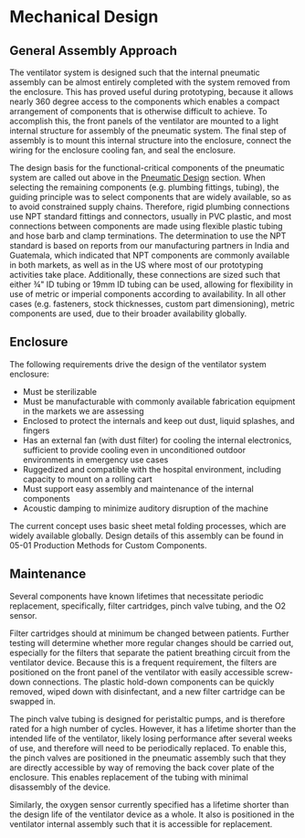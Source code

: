 # Mechanical Design

## General Assembly Approach

The ventilator system is designed such that the internal pneumatic
assembly can be almost entirely completed with the system removed from
the enclosure. This has proved useful during prototyping, because it
allows nearly 360 degree access to the components which enables a
compact arrangement of components that is otherwise difficult to
achieve. To accomplish this, the front panels of the ventilator are
mounted to a light internal structure for assembly of the pneumatic
system. The final step of assembly is to mount this internal structure
into the enclosure, connect the wiring for the enclosure cooling fan,
and seal the enclosure.

The design basis for the functional-critical components of the pneumatic
system are called out above in the [Pneumatic Design](../pneumatic-system) section. When selecting the remaining
components (e.g. plumbing fittings, tubing), the guiding principle was
to select components that are widely available, so as to avoid
constrained supply chains. Therefore, rigid plumbing connections use NPT
standard fittings and connectors, usually in
PVC plastic, and most connections
between components are made using flexible plastic tubing and hose barb
and clamp terminations. The determination to use the NPT standard is
based on reports from our manufacturing partners in India and Guatemala,
which indicated that NPT components are commonly available in both
markets, as well as in the US where most of our prototyping activities
take place. Additionally, these connections are sized such that either
¾" ID tubing or 19mm ID tubing can be used, allowing for flexibility in
use of metric or imperial components according to availability. In all
other cases (e.g. fasteners, stock thicknesses, custom part
dimensioning), metric components are used, due to their broader
availability globally.

## Enclosure

The following requirements drive the design of the ventilator system
enclosure:

-   Must be sterilizable
-   Must be manufacturable with commonly available fabrication equipment
    in the markets we are assessing
-   Enclosed to protect the internals and keep out dust, liquid
    splashes, and fingers
-   Has an external fan (with dust filter) for cooling the internal
    electronics, sufficient to provide cooling even in unconditioned
    outdoor environments in emergency use cases
-   Ruggedized and compatible with the hospital
    environment, including capacity to mount on a rolling cart
-   Must support easy assembly and maintenance of the internal
    components
-   Acoustic damping to minimize auditory disruption of
    the machine


The current concept uses basic sheet metal folding processes, which are
widely available globally. Design details of this assembly can be found
in 05-01 Production Methods for Custom Components.

## Maintenance

Several components have known lifetimes that necessitate periodic
replacement, specifically, filter cartridges, pinch valve tubing, and
the O2 sensor.

Filter cartridges should at minimum be changed between patients. Further
testing will determine whether more regular changes should be carried
out, especially for the filters that separate the patient breathing
circuit from the ventilator device. Because this is a frequent
requirement, the filters are positioned on the front panel of the
ventilator with easily accessible screw-down
connections. The plastic hold-down components can be
quickly removed, wiped down with disinfectant, and a new filter
cartridge can be swapped in.

The pinch valve tubing is designed for peristaltic pumps, and is
therefore rated for a high number of cycles. However, it has a lifetime
shorter than the intended life of the ventilator, likely losing
performance after several weeks of use, and therefore will need to be
periodically replaced. To enable this, the pinch valves are positioned
in the pneumatic assembly such that they are directly accessible by way
of removing the back cover plate of the enclosure. This enables
replacement of the tubing with minimal disassembly of
the device.

Similarly, the oxygen sensor currently specified has a lifetime shorter
than the design life of the ventilator device as a whole. It also is
positioned in the ventilator internal assembly such that it is
accessible for replacement.
